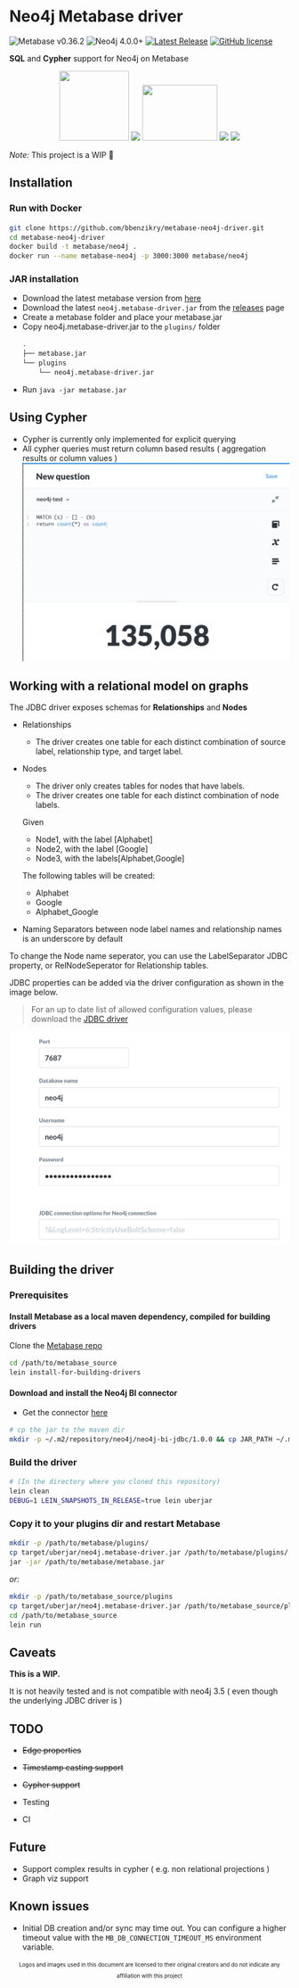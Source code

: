# Neo4j Metabase driver

![Metabase v0.36.2](https://img.shields.io/badge/metabase-v0.36.2-purple?)
![Neo4j 4.0.0+](https://img.shields.io/badge/Neo4j-4.0.0+-blue?)
[![Latest Release](https://img.shields.io/github/v/release/bbenzikry/metabase-neo4j-driver.svg?label=latest%20release&include_prereleases)](https://github.com/bbenzikry/metabase-neo4j-driver/releases)
[![GitHub license](https://img.shields.io/github/license/bbenzikry/metabase-neo4j-driver)](https://raw.githubusercontent.com/bbenzikry/metabase-neo4j-driver/master/LICENSE)

**SQL** and **Cypher** support for Neo4j on Metabase
<!-- markdownlint-disable MD033 -->
<div align="center">
<img width="125" height="125" src="https://user-images.githubusercontent.com/1993348/92579335-bc372180-f295-11ea-9620-847a74789193.png" />
<img width="100" src="https://user-images.githubusercontent.com/1993348/92579314-b7726d80-f295-11ea-9147-9a9b06c8e1b6.png" />
<img width="135" height="100" src="https://user-images.githubusercontent.com/1993348/92579340-be00e500-f295-11ea-892e-5a10cd8f31c7.png" />
<img width="100" src="https://user-images.githubusercontent.com/1993348/92579326-ba6d5e00-f295-11ea-8846-bad272f11760.png">
<img width="150" height="" src="https://user-images.githubusercontent.com/1993348/92581303-2cdf3d80-f298-11ea-8f08-4a169a01efba.gif">
</div>

_Note:_ This project is a WIP 🚧

## Installation

### Run with Docker

```bash
git clone https://github.com/bbenzikry/metabase-neo4j-driver.git
cd metabase-neo4j-driver
docker build -t metabase/neo4j .
docker run --name metabase-neo4j -p 3000:3000 metabase/neo4j
```

### JAR installation

- Download the latest metabase version from [here](https://metabase.com/start/jar.html)
- Download the latest ``neo4j.metabase-driver.jar`` from the [releases](https://github.com/bbenzikry/metabase-neo4j-driver/releases) page
- Create a metabase folder and place your metabase.jar
- Copy neo4j.metabase-driver.jar to the `plugins/` folder
  ```bash
  .
  ├── metabase.jar
  └── plugins
      └── neo4j.metabase-driver.jar
  ```
- Run `java -jar metabase.jar`


## Using Cypher 

- Cypher is currently only implemented for explicit querying
- All cypher queries must return column based results ( aggregation results or column values )
![cypher_use](./screenshots/cypher.png)

## Working with a relational model on graphs

The JDBC driver exposes schemas for **Relationships** and **Nodes**

- Relationships

  - The driver creates one table for each distinct combination of source label, relationship type, and target label.

- Nodes

  - The driver only creates tables for nodes that have labels.
  - The driver creates one table for each distinct combination of node labels.

  Given

  - Node1, with the label [Alphabet]
  - Node2, with the label [Google]
  - Node3, with the labels[Alphabet,Google]

  The following tables will be created:

  - Alphabet
  - Google
  - Alphabet_Google

- Naming
  Separators between node label names and relationship names is an underscore by default

To change the Node name seperator, you can use the LabelSeparator JDBC property, or RelNodeSeperator for Relationship tables.

JDBC properties can be added via the driver configuration as shown in the image below.

> For an up to date list of allowed configuration values, please download the [JDBC driver](https://neo4j.com/bi-connector/)

![configuration](screenshots/db.png)

## Building the driver

### Prerequisites

#### Install Metabase as a local maven dependency, compiled for building drivers

Clone the [Metabase repo](https://github.com/metabase/metabase)

```bash
cd /path/to/metabase_source
lein install-for-building-drivers
```

#### Download and install the Neo4j BI connector

- Get the connector [here](https://neo4j.com/bi-connector/)

```bash
# cp the jar to the maven dir
mkdir -p ~/.m2/repository/neo4j/neo4j-bi-jdbc/1.0.0 && cp JAR_PATH ~/.m2/repository/neo4j/neo4j-bi-jdbc/1.0.0/
```

### Build the driver

```bash
# (In the directory where you cloned this repository)
lein clean
DEBUG=1 LEIN_SNAPSHOTS_IN_RELEASE=true lein uberjar
```

### Copy it to your plugins dir and restart Metabase

```bash
mkdir -p /path/to/metabase/plugins/
cp target/uberjar/neo4j.metabase-driver.jar /path/to/metabase/plugins/
jar -jar /path/to/metabase/metabase.jar
```

_or:_

```bash
mkdir -p /path/to/metabase_source/plugins
cp target/uberjar/neo4j.metabase-driver.jar /path/to/metabase_source/plugins/
cd /path/to/metabase_source
lein run
```

## Caveats

**This is a WIP.**

It is not heavily tested and is not compatible with neo4j 3.5 ( even though the underlying JDBC driver is )

## TODO

- ~~Edge properties~~
- ~~Timestamp casting support~~
- ~~Cypher support~~
- Testing

- CI

## Future

- Support complex results in cypher ( e.g. non relational projections )
- Graph viz support

## Known issues

- Initial DB creation and/or sync may time out. You can configure a higher timeout value with the `MB_DB_CONNECTION_TIMEOUT_MS` environment variable.


<div align="center">
<sub><sup>Logos and images used in this document are licensed to their original creators and do not indicate any affiliation with this project</sup></sub>
</div>
